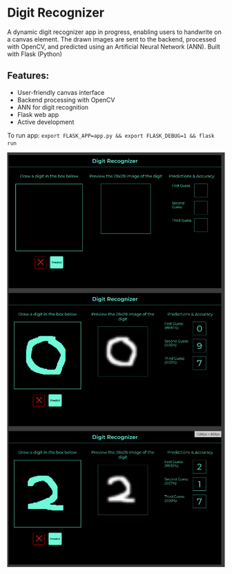 # Digit Recognizer

A dynamic digit recognizer app in progress, enabling users to handwrite on a canvas element. The drawn images are sent to the backend, processed with OpenCV, and predicted using an Artificial Neural Network (ANN). Built with Flask (Python)

## Features:

- User-friendly canvas interface
- Backend processing with OpenCV
- ANN for digit recognition
- Flask web app
- Active development

To run app: `export FLASK_APP=app.py && export FLASK_DEBUG=1 && flask run`

<img align='center' alt='web app ui' src='./static/images/cnn_empty.png'>
<img align='center' alt='web app ui' src='./static/images/cnn_correct_1.png'>
<img align='center' alt='web app ui' src='./static/images/cnn_correct_2.png'>
